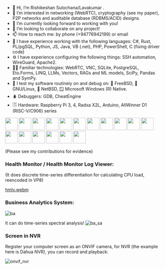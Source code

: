 - 👋 Hi, I’m Rishikeshan Sulochana/Lavakumar . <!-- Please see @ris-home and @ris-public too! -->
- 👀 I’m interested in networking (WebRTC), cryptography (see my paper), P2P networks and auditable database (RDBMS/ACID) designs.
- 🌱 I’m currently looking forward to working with you!
- 💞️ I’m looking to collaborate on any project!
- 📫 How to reach me: by phone (+94776942199) or email
- 🥼 I have experience working with the following languages: C#, Rust, PL/pgSQL, Python, JS, Java, VB (.net), PHP, PowerShell, C (fixing driver code)
- ⚙ I have experience configuring the following things: SSH automation, WireGuard, Apache2.
- 🧑‍💻 Familiar technologies: WebRTC, VNC, SQLite, PostgreSQL, Eto.Forms, LINQ, LLMs, Vectors, RAGs and ML models, SciPy, Pandas and SymPy.
- 🔧 I test my software routinely on and debug on: 👹 FreeBSD, 🐧 GNU/Linux, 🚩 NetBSD, 🪟 Microsoft Windows (R) Native.
- 🪲 Debuggers: GDB, CheatEngine
- 𓀨 Hardware: Raspberry Pi 3, 4, Radxa X2L, Arduino, AllWinner D1 (RISC-V/C906) series





<!---
ris-work/ris-work
k is a ✨ special ✨ repository because its `README.md` (this file) appears on your GitHub profile.
You can click the Preview link to take a look at your changes.
--->

<img height=40 src="https://cdn.simpleicons.org/dotnet/7d11bb"></img>
<img height=40 src="https://cdn.simpleicons.org/rust/1199bb"></img>
<img height=40 src="https://cdn.simpleicons.org/bsd/b11111"></img>
<img height=40 src="https://cdn.simpleicons.org/freebsd/b11111"></img>
<img height=40 src="https://cdn.simpleicons.org/apache/7d11bb"></img>
<img height=40 src="https://cdn.simpleicons.org/apacheopenoffice/1199bb"></img>
<img height=40 src="https://cdn.simpleicons.org/electron/ffffff"></img>
<img height=40 src="https://cdn.simpleicons.org/electronfiddle/b11111"></img>
<img height=40 src="https://cdn.simpleicons.org/raspberrypi/bb1010"></img>
<img height=40 src="https://cdn.simpleicons.org/netbsd/bb9c11"></img>
<img height=40 src="https://cdn.simpleicons.org/javascript/bb9c11"></img>
<img height=40 src="https://cdn.simpleicons.org/v8/1199bb"></img>
<img height=40 src="https://cdn.simpleicons.org/sqlite/1199bb"></img>
<img height=40 src="https://cdn.simpleicons.org/postgresql/1199bb"></img>
<img height=40 src="https://cdn.simpleicons.org/fossilscm/777777"></img>
<img height=40 src="https://cdn.simpleicons.org/riscv/1199bb"></img>
<img height=40 src="https://cdn.simpleicons.org/webrtc/ffffff"></img>

(Please see my contributions for evidence)

### Health Monitor / Health Monitor Log Viewer:

(It does discrete time-series differentiation for calculating CPU load, reencoded in VP8)

[hmlv.webm](https://github.com/user-attachments/assets/f5300c09-1fa0-4059-ab8e-8dec13f79a48)


### Business Analytics System:
![ba](https://github.com/user-attachments/assets/bf7cdd1e-c32f-4a8c-96a2-e46743451b05)

It can do time-series spectral analysis!
![ba_sa](https://github.com/user-attachments/assets/8ce23b8c-9ba3-4c2a-9642-340389902a42)

### Screen in NVR
Register your computer screen as an ONVIF camera, for NVR (the example here is Dahua NVR), you can record and playback:

![onvif_nvr](https://github.com/user-attachments/assets/7f6f9a3e-b51c-4fb1-a494-380ea5d5dc56)

